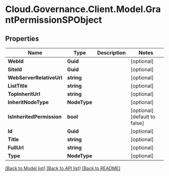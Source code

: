 # Cloud.Governance.Client.Model.GrantPermissionSPObject
## Properties

Name | Type | Description | Notes
------------ | ------------- | ------------- | -------------
**WebId** | **Guid** |  | [optional] 
**SiteId** | **Guid** |  | [optional] 
**WebServerRelativeUrl** | **string** |  | [optional] 
**ListTitle** | **string** |  | [optional] 
**TopInheritUrl** | **string** |  | [optional] 
**InheritNodeType** | **NodeType** |  | [optional] 
**IsInheritedPermission** | **bool** |  | [optional] [default to false]
**Id** | **Guid** |  | [optional] 
**Title** | **string** |  | [optional] 
**FullUrl** | **string** |  | [optional] 
**Type** | **NodeType** |  | [optional] 

[[Back to Model list]](../README.md#documentation-for-models) [[Back to API list]](../README.md#documentation-for-api-endpoints) [[Back to README]](../README.md)

